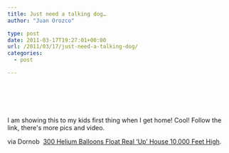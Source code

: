 ```yaml
---
title: Just need a talking dog…
author: "Juan Orozco" 

type: post
date: 2011-03-17T19:27:01+00:00
url: /2011/03/17/just-need-a-talking-dog/
categories:
  - post

---
```

&nbsp;

<p style="text-align:center;">
  <a href="http://feedproxy.google.com/~r/dornob/~3/r8q16fAh1Xc/"><img src='http://juanthedesigner.files.wordpress.com/2011/03/real-movie-up-home.jpg?w=580' alt='' data-recalc-dims="1" /></a>
</p>

&nbsp;

I am showing this to my kids first thing when I get home! Cool! Follow the link, there's more pics and video.

via Dornob  [300 Helium Balloons Float Real ‘Up’ House 10,000 Feet High][1].

 [1]: http://feedproxy.google.com/~r/dornob/~3/r8q16fAh1Xc/